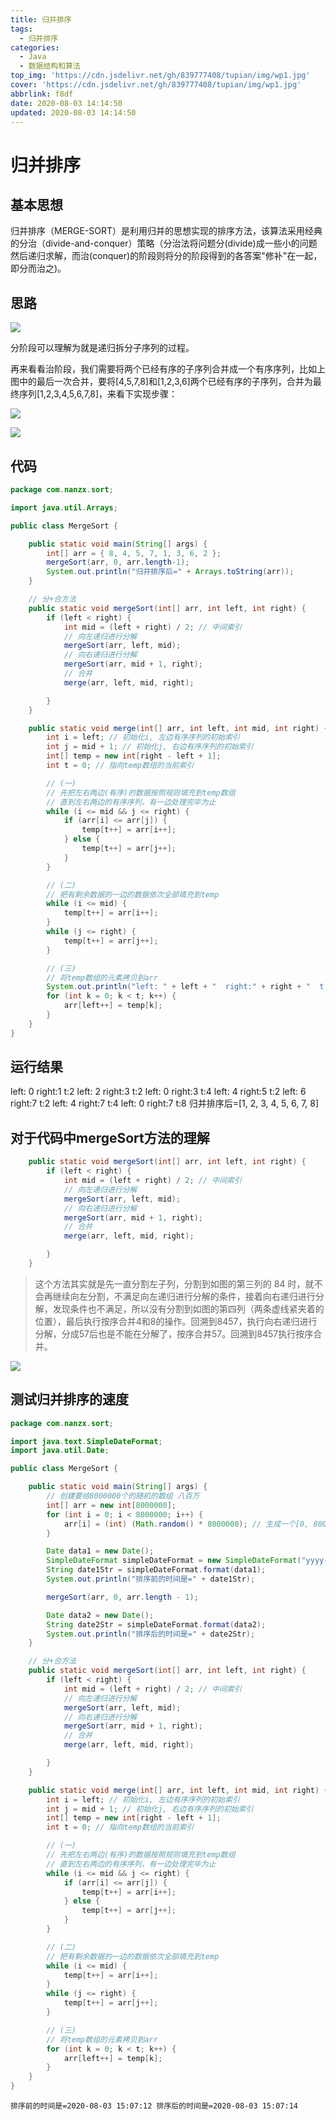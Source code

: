 ```yaml
---
title: 归并排序
tags:
  - 归并排序
categories:
  - Java
  - 数据结构和算法
top_img: 'https://cdn.jsdelivr.net/gh/839777408/tupian/img/wp1.jpg'
cover: 'https://cdn.jsdelivr.net/gh/839777408/tupian/img/wp1.jpg'
abbrlink: f8df
date: 2020-08-03 14:14:50
updated: 2020-08-03 14:14:50
---
```


# 归并排序

## 基本思想

归并排序（MERGE-SORT）是利用归并的思想实现的排序方法，该算法采用经典的分治（divide-and-conquer）策略（分治法将问题分(divide)成一些小的问题然后递归求解，而治(conquer)的阶段则将分的阶段得到的各答案"修补"在一起，即分而治之)。

## 思路

![](https://cdn.jsdelivr.net/gh/839777408/tupian/blog/498919.png)

分阶段可以理解为就是递归拆分子序列的过程。

再来看看治阶段，我们需要将两个已经有序的子序列合并成一个有序序列，比如上图中的最后一次合并，要将[4,5,7,8]和[1,2,3,6]两个已经有序的子序列，合并为最终序列[1,2,3,4,5,6,7,8]，来看下实现步骤：

![](https://cdn.jsdelivr.net/gh/839777408/tupian/blog/202083145253.png)

![](https://cdn.jsdelivr.net/gh/839777408/tupian/blog/2020083145316.png)

## 代码

```java
package com.nanzx.sort;

import java.util.Arrays;

public class MergeSort {

	public static void main(String[] args) {
		int[] arr = { 8, 4, 5, 7, 1, 3, 6, 2 };
		mergeSort(arr, 0, arr.length-1);
		System.out.println("归并排序后=" + Arrays.toString(arr));
	}

	// 分+合方法
	public static void mergeSort(int[] arr, int left, int right) {
		if (left < right) {
			int mid = (left + right) / 2; // 中间索引
			// 向左递归进行分解
			mergeSort(arr, left, mid);
			// 向右递归进行分解
			mergeSort(arr, mid + 1, right);
			// 合并
			merge(arr, left, mid, right);

		}
	}

	public static void merge(int[] arr, int left, int mid, int right) {
		int i = left; // 初始化i, 左边有序序列的初始索引
		int j = mid + 1; // 初始化j, 右边有序序列的初始索引
		int[] temp = new int[right - left + 1];
		int t = 0; // 指向temp数组的当前索引

		// (一)
		// 先把左右两边(有序)的数据按照规则填充到temp数组
		// 直到左右两边的有序序列，有一边处理完毕为止
		while (i <= mid && j <= right) {
			if (arr[i] <= arr[j]) {
				temp[t++] = arr[i++];
			} else {
				temp[t++] = arr[j++];
			}
		}

		// (二)
		// 把有剩余数据的一边的数据依次全部填充到temp
		while (i <= mid) {
			temp[t++] = arr[i++];
		}
		while (j <= right) {
			temp[t++] = arr[j++];
		}

		// (三)
		// 将temp数组的元素拷贝到arr
		System.out.println("left: " + left + "  right:" + right + "  t:" + t);
		for (int k = 0; k < t; k++) {
			arr[left++] = temp[k];
		}
	}
}

```

## 运行结果

left: 0  right:1  t:2
left: 2  right:3  t:2
left: 0  right:3  t:4
left: 4  right:5  t:2
left: 6  right:7  t:2
left: 4  right:7  t:4
left: 0  right:7  t:8
归并排序后=[1, 2, 3, 4, 5, 6, 7, 8]

## 对于代码中mergeSort方法的理解

```java
	public static void mergeSort(int[] arr, int left, int right) {
		if (left < right) {
			int mid = (left + right) / 2; // 中间索引
			// 向左递归进行分解
			mergeSort(arr, left, mid);
			// 向右递归进行分解
			mergeSort(arr, mid + 1, right);
			// 合并
			merge(arr, left, mid, right);

		}
	}
```

>这个方法其实就是先一直分割左子列，分割到如图的第三列的 84 时，就不会再继续向左分割，不满足向左递归进行分解的条件，接着向右递归进行分解，发现条件也不满足，所以没有分割到如图的第四列（两条虚线紧夹着的位置），最后执行按序合并4和8的操作。回溯到8457，执行向右递归进行分解，分成57后也是不能在分解了，按序合并57。回溯到8457执行按序合并。

![](https://cdn.jsdelivr.net/gh/839777408/tupian/blog/498919.png)

## 测试归并排序的速度

```java
package com.nanzx.sort;

import java.text.SimpleDateFormat;
import java.util.Date;

public class MergeSort {

	public static void main(String[] args) {
		// 创建要给8000000个的随机的数组 八百万
		int[] arr = new int[8000000];
		for (int i = 0; i < 8000000; i++) {
			arr[i] = (int) (Math.random() * 8000000); // 生成一个[0, 8000000) 数
		}

		Date data1 = new Date();
		SimpleDateFormat simpleDateFormat = new SimpleDateFormat("yyyy-MM-dd HH:mm:ss");
		String date1Str = simpleDateFormat.format(data1);
		System.out.println("排序前的时间是=" + date1Str);

		mergeSort(arr, 0, arr.length - 1);

		Date data2 = new Date();
		String date2Str = simpleDateFormat.format(data2);
		System.out.println("排序后的时间是=" + date2Str);
	}

	// 分+合方法
	public static void mergeSort(int[] arr, int left, int right) {
		if (left < right) {
			int mid = (left + right) / 2; // 中间索引
			// 向左递归进行分解
			mergeSort(arr, left, mid);
			// 向右递归进行分解
			mergeSort(arr, mid + 1, right);
			// 合并
			merge(arr, left, mid, right);

		}
	}

	public static void merge(int[] arr, int left, int mid, int right) {
		int i = left; // 初始化i, 左边有序序列的初始索引
		int j = mid + 1; // 初始化j, 右边有序序列的初始索引
		int[] temp = new int[right - left + 1];
		int t = 0; // 指向temp数组的当前索引

		// (一)
		// 先把左右两边(有序)的数据按照规则填充到temp数组
		// 直到左右两边的有序序列，有一边处理完毕为止
		while (i <= mid && j <= right) {
			if (arr[i] <= arr[j]) {
				temp[t++] = arr[i++];
			} else {
				temp[t++] = arr[j++];
			}
		}

		// (二)
		// 把有剩余数据的一边的数据依次全部填充到temp
		while (i <= mid) {
			temp[t++] = arr[i++];
		}
		while (j <= right) {
			temp[t++] = arr[j++];
		}

		// (三)
		// 将temp数组的元素拷贝到arr
		for (int k = 0; k < t; k++) {
			arr[left++] = temp[k];
		}
	}
}

```

`排序前的时间是=2020-08-03 15:07:12
排序后的时间是=2020-08-03 15:07:14`